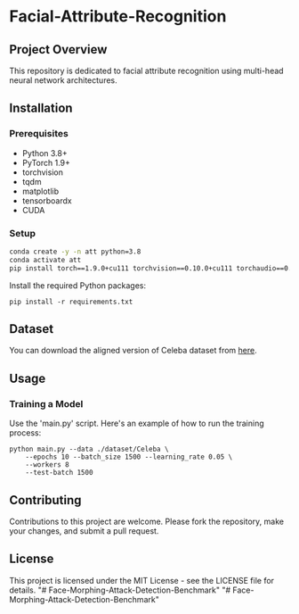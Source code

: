 # Facial-Attribute-Recognition

## Project Overview
This repository is dedicated to facial attribute recognition using multi-head neural network architectures.

## Installation

### Prerequisites
- Python 3.8+
- PyTorch 1.9+
- torchvision
- tqdm
- matplotlib
- tensorboardx
- CUDA

### Setup

```bash
conda create -y -n att python=3.8
conda activate att
pip install torch==1.9.0+cu111 torchvision==0.10.0+cu111 torchaudio==0.9.0 -f https:/download.pytorch.org/whl/torch_stable.html
```

Install the required Python packages:
```
pip install -r requirements.txt
```

## Dataset
You can download the aligned version of Celeba dataset from [here](https://drive.google.com/file/d/1uGU4MBlsGJlSVA0CYDBJOY9TTfPfJhAD/view?usp=sharing). 


## Usage
### Training a Model
Use the 'main.py' script. Here's an example of how to run the training process:
```
python main.py --data ./dataset/Celeba \
    --epochs 10 --batch_size 1500 --learning_rate 0.05 \
    --workers 8
    --test-batch 1500
```

## Contributing
Contributions to this project are welcome. Please fork the repository, make your changes, and submit a pull request.

## License
This project is licensed under the MIT License - see the LICENSE file for details.
"# Face-Morphing-Attack-Detection-Benchmark" 
"# Face-Morphing-Attack-Detection-Benchmark" 
